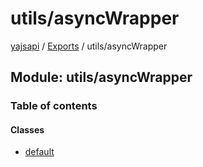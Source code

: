 # utils/asyncWrapper

[yajsapi](https://github.com/golemfactory/yagna-docs/tree/1b9d66c57da52a346eb2988dcfe9aa00d2f3d587/yajsapi/README.md) / [Exports](https://github.com/golemfactory/yagna-docs/tree/1b9d66c57da52a346eb2988dcfe9aa00d2f3d587/yajsapi/modules.md) / utils/asyncWrapper

## Module: utils/asyncWrapper

### Table of contents

#### Classes

* [default](https://github.com/golemfactory/yagna-docs/tree/1b9d66c57da52a346eb2988dcfe9aa00d2f3d587/yajsapi/classes/utils_asyncwrapper.default.md)


